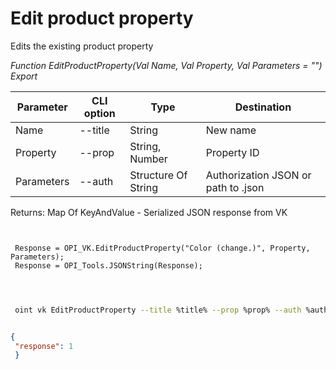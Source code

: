 ﻿---
sidebar_position: 3
---

# Edit product property
 Edits the existing product property


*Function EditProductProperty(Val Name, Val Property, Val Parameters = "") Export*

 | Parameter | CLI option | Type | Destination |
 |-|-|-|-|
 | Name | --title | String | New name |
 | Property | --prop | String, Number | Property ID |
 | Parameters | --auth | Structure Of String | Authorization JSON or path to .json |

 
 Returns: Map Of KeyAndValue - Serialized JSON response from VK 

```bsl title="Code example"
	
 
 Response = OPI_VK.EditProductProperty("Color (change.)", Property, Parameters);
 Response = OPI_Tools.JSONString(Response);
 
	
```

```sh title="CLI command example"
 
 oint vk EditProductProperty --title %title% --prop %prop% --auth %auth%


```


```json title="Result"

{
 "response": 1
 }

```
